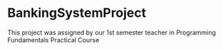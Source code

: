 # BankingSystemProject
This project was assigned by our 1st semester teacher in Programming Fundamentals Practical Course
